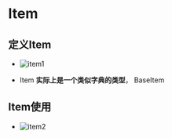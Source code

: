 # Item

## 定义Item

- ![item1](../image/item1.png)

- Item **实际上是一个类似字典的类型**， BaseItem

## Item使用

- ![item2](../image/item2.png)

  